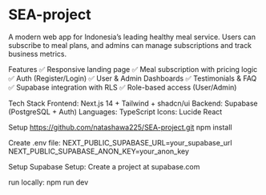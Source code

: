 # SEA-project
A modern web app for Indonesia’s leading healthy meal service. Users can subscribe to meal plans, and admins can manage subscriptions and track business metrics.


Features
✅ Responsive landing page
✅ Meal subscription with pricing logic
✅ Auth (Register/Login)
✅ User & Admin Dashboards
✅ Testimonials & FAQ
✅ Supabase integration with RLS
✅ Role-based access (User/Admin)

Tech Stack
Frontend: Next.js 14 + Tailwind + shadcn/ui
Backend: Supabase (PostgreSQL + Auth)
Languages: TypeScript
Icons: Lucide React

Setup
https://github.com/natashawa225/SEA-project.git
npm install

Create .env file:
NEXT_PUBLIC_SUPABASE_URL=your_supabase_url
NEXT_PUBLIC_SUPABASE_ANON_KEY=your_anon_key

Setup Supabase Setup:
Create a project at supabase.com

run locally: npm run dev

